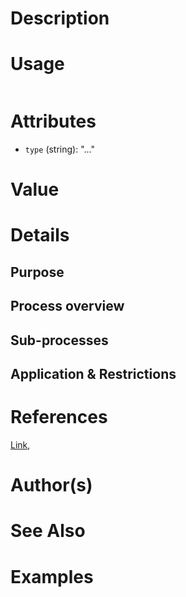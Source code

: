 # Description

# Usage

```xml

```

# Attributes

- ``type`` (string): "..."

# Value

# Details
## Purpose

## Process overview

## Sub-processes

## Application & Restrictions


# References

<a href="https://doi.org/" target="_blank">Link</a>,


# Author(s)


# See Also

# Examples


